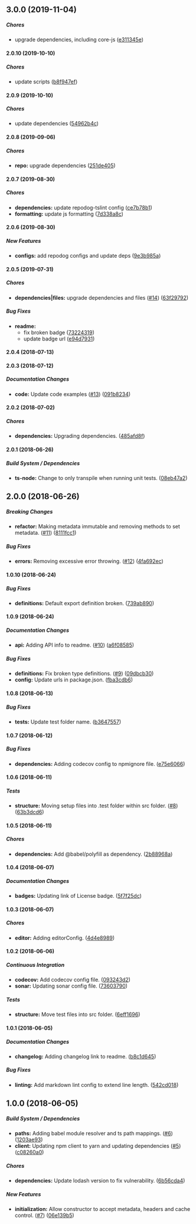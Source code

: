 ## 3.0.0 (2019-11-04)

##### Chores

*  upgrade dependencies, including core-js ([e311345e](https://github.com/bad-batch/cacheability/commit/e311345eadd42d47aae870c71f6c10be5594442c))

#### 2.0.10 (2019-10-10)

##### Chores

*  update scripts ([b8f947ef](https://github.com/bad-batch/cacheability/commit/b8f947ef6e50ad5116aedbb7cbcf8b04460b6619))

#### 2.0.9 (2019-10-10)

##### Chores

*  update dependencies ([54962b4c](https://github.com/bad-batch/cacheability/commit/54962b4cb84ec47a55e09940bae7f67cacc42ba9))

#### 2.0.8 (2019-09-06)

##### Chores

* **repo:**  upgrade dependencies ([251de405](https://github.com/bad-batch/cacheability/commit/251de405d016e237c8c1d31011aa7b187c0dc429))

#### 2.0.7 (2019-08-30)

##### Chores

* **dependencies:**  update repodog-tslint config ([ce7b78b1](https://github.com/bad-batch/cacheability/commit/ce7b78b188764bf18f6a5348377458a650f37891))
* **formatting:**  update js formatting ([7d338a8c](https://github.com/bad-batch/cacheability/commit/7d338a8cda5605a8ac3333542eb4c6ac75ccefa1))

#### 2.0.6 (2019-08-30)

##### New Features

* **configs:**  add repodog configs and update deps ([9e3b985a](https://github.com/bad-batch/cacheability/commit/9e3b985a6c70b07982105a58a9b4a2e73be906aa))

#### 2.0.5 (2019-07-31)

##### Chores

* **dependencies|files:**  upgrade dependencies and files ([#14](https://github.com/bad-batch/cacheability/pull/14)) ([63f29792](https://github.com/bad-batch/cacheability/commit/63f29792e7ce35abaa5f9d7a3378099e1238e300))

##### Bug Fixes

* **readme:**
  *  fix broken badge ([73224319](https://github.com/bad-batch/cacheability/commit/73224319ae8f9ec55950f42fa6a624829621e896))
  *  update badge url ([e94d7931](https://github.com/bad-batch/cacheability/commit/e94d79318bf825d5d34e80e499a903927d1278a2))

#### 2.0.4 (2018-07-13)

#### 2.0.3 (2018-07-12)

##### Documentation Changes

* **code:**  Update code examples ([#13](https://github.com/bad-batch/cacheability/pull/13)) ([091b8234](https://github.com/bad-batch/cacheability/commit/091b8234f3d162041aebbf228816afba31f4bcf9))

#### 2.0.2 (2018-07-02)

##### Chores

* **dependencies:**  Upgrading dependencies. ([485afd8f](https://github.com/bad-batch/cacheability/commit/485afd8fe66827f2afb6ad4c64457ab1123c1694))

#### 2.0.1 (2018-06-26)

##### Build System / Dependencies

* **ts-node:**  Change to only transpile when running unit tests. ([08eb47a2](https://github.com/bad-batch/cacheability/commit/08eb47a21690523f1dacd9043ee196f02ed3182e))

## 2.0.0 (2018-06-26)

##### Breaking Changes

* **refactor:**  Making metadata immutable and removing methods to set metadata. ([#11](https://github.com/bad-batch/cacheability/pull/11)) ([8111fcc1](https://github.com/bad-batch/cacheability/commit/8111fcc14b7f39613b1a1196501cc42379bd2bb6))

##### Bug Fixes

* **errors:**  Removing excessive error throwing. ([#12](https://github.com/bad-batch/cacheability/pull/12)) ([4fa692ec](https://github.com/bad-batch/cacheability/commit/4fa692ec38eb6232a3c00bcaf6bf70dc7c414010))

#### 1.0.10 (2018-06-24)

##### Bug Fixes

* **definitions:**  Default export definition broken. ([739ab890](https://github.com/bad-batch/cacheability/commit/739ab8909463240527e7cdd2a1fa6fda84e14d04))

#### 1.0.9 (2018-06-24)

##### Documentation Changes

* **api:**  Adding API info to readme. ([#10](https://github.com/bad-batch/cacheability/pull/10)) ([a6f08585](https://github.com/bad-batch/cacheability/commit/a6f085858e7513169d550c0d019a2576c0ace333))

##### Bug Fixes

* **definitions:**  Fix broken type definitions. ([#9](https://github.com/bad-batch/cacheability/pull/9)) ([09dbcb30](https://github.com/bad-batch/cacheability/commit/09dbcb3027c981511a3382fc3079f29915bb01ad))
* **config:**  Update urls in package.json. ([fba3cdb6](https://github.com/bad-batch/cacheability/commit/fba3cdb674567ae7a69dbca1803365cd3c33159f))

#### 1.0.8 (2018-06-13)

##### Bug Fixes

* **tests:**  Update test folder name. ([b3647557](https://github.com/dylanaubrey/cacheability/commit/b364755787f0a8d5da02407ecac60578a04ee92d))

#### 1.0.7 (2018-06-12)

##### Bug Fixes

* **dependencies:**  Adding codecov config to npmignore file. ([e75e6066](https://github.com/dylanaubrey/cacheability/commit/e75e6066074249353d7dab68f96e48cc2b307357))

#### 1.0.6 (2018-06-11)

##### Tests

* **structure:**  Moving setup files into .test folder within src folder. ([#8](https://github.com/dylanaubrey/cacheability/pull/8)) ([63b3dcd6](https://github.com/dylanaubrey/cacheability/commit/63b3dcd60ceef8990517ade6c77e392ceef7ae0d))

#### 1.0.5 (2018-06-11)

##### Chores

* **dependencies:**  Add @babel/polyfill as dependency. ([2b88968a](https://github.com/dylanaubrey/cacheability/commit/2b88968a52a7a0f7b2833bad09e8cca5b4778908))

#### 1.0.4 (2018-06-07)

##### Documentation Changes

* **badges:**  Updating link of License badge. ([5f7f25dc](https://github.com/dylanaubrey/cacheability/commit/5f7f25dc389405e542c67e411f12a6a5f174224a))

#### 1.0.3 (2018-06-07)

##### Chores

* **editor:**  Adding editorConfig. ([4d4e8989](https://github.com/dylanaubrey/cacheability/commit/4d4e8989027f9736597e9f27ea8161a76a775e58))

#### 1.0.2 (2018-06-06)

##### Continuous Integration

* **codecov:**  Add codecov config file. ([093243d2](https://github.com/dylanaubrey/cacheability/commit/093243d268f714edab7ac02e2b369933441a5eb4))
* **sonar:**  Updating sonar config file. ([73603790](https://github.com/dylanaubrey/cacheability/commit/736037908a82bd8ce4b9c70cc34f7fdb32572cf6))

##### Tests

* **structure:**  Move test files into src folder. ([6eff1696](https://github.com/dylanaubrey/cacheability/commit/6eff169688fce5803be5c6d419c006b97237f724))

#### 1.0.1 (2018-06-05)

##### Documentation Changes

* **changelog:**  Adding changelog link to readme. ([b8c1d645](https://github.com/dylanaubrey/cacheability/commit/b8c1d6456fd0c83a828d468b92e1f10c4a3f7d79))

##### Bug Fixes

* **linting:**  Add markdown lint config to extend line length. ([542cd018](https://github.com/dylanaubrey/cacheability/commit/542cd01824de65b7d67ecf8d8c7e37f83a910e3b))

## 1.0.0 (2018-06-05)

##### Build System / Dependencies

* **paths:**  Adding babel module resolver and ts path mappings. ([#6](https://github.com/dylanaubrey/cacheability/pull/6)) ([1203ae93](https://github.com/dylanaubrey/cacheability/commit/1203ae9370495d74daa427b88f68302075b0d154))
* **client:**  Updating npm client to yarn and updating dependencies ([#5](https://github.com/dylanaubrey/cacheability/pull/5)) ([c08260a0](https://github.com/dylanaubrey/cacheability/commit/c08260a015d3ee621cb1cf7635530c1729cbef5b))

##### Chores

* **dependencies:**  Update lodash version to fix vulnerability. ([6b56cda4](https://github.com/dylanaubrey/cacheability/commit/6b56cda4ac18b52ece1b2d63bcd761e58565bbd1))

##### New Features

* **initialization:**  Allow constructor to accept metadata, headers and cache control. ([#7](https://github.com/dylanaubrey/cacheability/pull/7)) ([06e139b5](https://github.com/dylanaubrey/cacheability/commit/06e139b51d421884102203e206dc59200aa09485))

